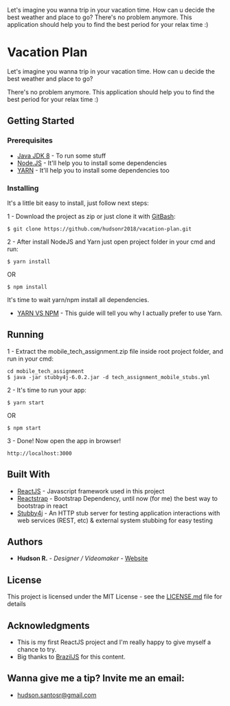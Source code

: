 Let's imagine you wanna trip in your vacation time. How can u decide the best weather and place to go?  There's no problem anymore. This application should help you to find the best period for your relax time :)

# Vacation Plan

Let's imagine you wanna trip in your vacation time.
How can u decide the best weather and place to go?

There's no problem anymore. This application should help
you to find the best period for your relax time :)

## Getting Started

### Prerequisites

* [Java JDK 8](https://www.oracle.com/technetwork/pt/java/javase/downloads/jdk8-downloads-2133151.html) - To run some stuff
* [Node.JS](https://nodejs.org/en/) - It'll help you to install some dependencies
* [YARN](https://yarnpkg.com/en/) - It'll help you to install some dependencies too

### Installing

It's a little bit easy to install, just follow next steps:

1 - Download the project as zip or just clone it with [GitBash](https://gitforwindows.org/):

```
$ git clone https://github.com/hudsonr2018/vacation-plan.git
```


2 - After install NodeJS and Yarn just open project folder in your cmd and run:

```
$ yarn install
```
OR
```
$ npm install
```

It's time to wait yarn/npm install all dependencies.
* [YARN VS NPM](https://x-team.com/blog/yarn-vs-npm/) - This guide will tell you why I actually prefer to use Yarn.


## Running

1 - Extract the mobile_tech_assignment.zip file inside root project folder, and run in your cmd:

```
cd mobile_tech_assignment
$ java -jar stubby4j-6.0.2.jar -d tech_assignment_mobile_stubs.yml
```


2 - It's time to run your app:

```
$ yarn start
```
OR
```
$ npm start
```


3 -  Done! Now open the app in browser!

```
http://localhost:3000
```

## Built With

* [ReactJS](https://reactjs.org/) - Javascript framework used in this project
* [Reactstrap](https://reactstrap.github.io/) - Bootstrap Dependency, until now (for me) the best way to bootstrap in react
* [Stubby4j](https://github.com/azagniotov/stubby4j) - An HTTP stub server for testing application interactions with web services (REST, etc) & external system stubbing for easy testing

## Authors

* **Hudson R.** - *Designer / Videomaker* - [Website](https://www.hudsonramos.com.br)

## License

This project is licensed under the MIT License - see the [LICENSE.md](LICENSE.md) file for details

## Acknowledgments

* This is my first ReactJS project and I'm really happy to give myself a chance to try.
* Big thanks to [BrazilJS](https://braziljs.org/blog/react-do-basico-ao-avancado-parte-1/) for this content.

## Wanna give me a tip? Invite me an email:
* hudson.santosr@gmail.com